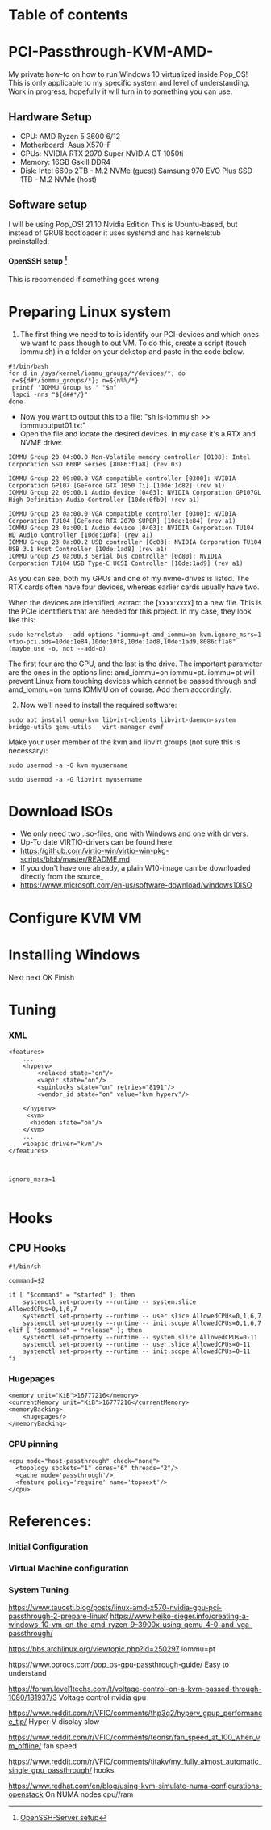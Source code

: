 # Table of contents

# PCI-Passthrough-KVM-AMD-
My private how-to on how to run Windows 10 virtualized inside Pop_OS!
This is only applicable to my specific system and level of understanding. 
Work in progress, hopefully it will turn in to something you can use.



## Hardware Setup
- CPU: 
AMD Ryzen 5 3600 6/12
- Motherboard: 
Asus X570-F
- GPUs:
NVIDIA RTX 2070 Super
NVIDIA GT 1050ti
- Memory:
16GB Gskill DDR4 
- Disk:
Intel 660p 2TB - M.2 NVMe (guest)
Samsung 970 EVO Plus SSD 1TB - M.2 NVMe (host)

## Software setup
I will be using Pop_OS! 21.10 Nvidia Edition
This is Ubuntu-based, but instead of GRUB bootloader it uses systemd and has kernelstub preinstalled.

#### OpenSSH setup [^1]
This is recomended if something goes wrong
# Preparing Linux system




1. The first thing we need to to is identify our PCI-devices and which ones we want to pass though to out VM. 
 To do this, create a script (touch iommu.sh) in a folder on your dekstop and paste in the code below. 
 ```
 #!/bin/bash
for d in /sys/kernel/iommu_groups/*/devices/*; do
  n=${d#*/iommu_groups/*}; n=${n%%/*}
  printf 'IOMMU Group %s ' "$n"
  lspci -nns "${d##*/}"
done
```
   - Now you want to output this to a file: "sh ls-iommu.sh >> iommuoutput01.txt"
   - Open the file and locate the desired devices. In my case it's a RTX and NVME drive:

```
IOMMU Group 20 04:00.0 Non-Volatile memory controller [0108]: Intel Corporation SSD 660P Series [8086:f1a8] (rev 03)

IOMMU Group 22 09:00.0 VGA compatible controller [0300]: NVIDIA Corporation GP107 [GeForce GTX 1050 Ti] [10de:1c82] (rev a1)
IOMMU Group 22 09:00.1 Audio device [0403]: NVIDIA Corporation GP107GL High Definition Audio Controller [10de:0fb9] (rev a1)

IOMMU Group 23 0a:00.0 VGA compatible controller [0300]: NVIDIA Corporation TU104 [GeForce RTX 2070 SUPER] [10de:1e84] (rev a1)
IOMMU Group 23 0a:00.1 Audio device [0403]: NVIDIA Corporation TU104 HD Audio Controller [10de:10f8] (rev a1)
IOMMU Group 23 0a:00.2 USB controller [0c03]: NVIDIA Corporation TU104 USB 3.1 Host Controller [10de:1ad8] (rev a1)
IOMMU Group 23 0a:00.3 Serial bus controller [0c80]: NVIDIA Corporation TU104 USB Type-C UCSI Controller [10de:1ad9] (rev a1)
```
As you can see, both my GPUs and one of my nvme-drives is listed. The RTX cards often have four devices, whereas earlier cards usually have two.

When the devices are identified, extract the [xxxx:xxxx] to a new file. This is the PCIe identifiers that are needed for this project.
In my case, they look like this:
```
sudo kernelstub --add-options "iommu=pt amd_iommu=on kvm.ignore_msrs=1 vfio-pci.ids=10de:1e84,10de:10f8,10de:1ad8,10de:1ad9,8086:f1a8"
(maybe use -o, not --add-o)

```
The first four are the GPU, and the last is the drive.
The important parameter are the ones in the options line: amd_iommu=on iommu=pt. iommu=pt will prevent Linux from touching devices which cannot be passed through and amd_iommu=on turns IOMMU on of course. Add them accordingly.


2. Now we'll need to install the required software:
```
sudo apt install qemu-kvm libvirt-clients libvirt-daemon-system bridge-utils qemu-utils   virt-manager ovmf

```


Make your user member of the kvm and libvirt groups (not sure this is necessary):

```
sudo usermod -a -G kvm myusername
```
```
sudo usermod -a -G libvirt myusername
```

# Download ISOs
- We only need two .iso-files, one with Windows and one with drivers.
- Up-To date VIRTIO-drivers can be found here:
- https://github.com/virtio-win/virtio-win-pkg-scripts/blob/master/README.md
- If you don't have one already, a plain W10-image can be downloaded directly from the source_
- https://www.microsoft.com/en-us/software-download/windows10ISO

# Configure KVM VM


# Installing Windows
Next next OK Finish

# Tuning

### XML
```
<features>
    ...
    <hyperv>
        <relaxed state="on"/>
        <vapic state="on"/>
        <spinlocks state="on" retries="8191"/>
        <vendor_id state="on" value="kvm hyperv"/>
        
    </hyperv>
     <kvm>
      <hidden state="on"/>
    </kvm>
    ...
    <ioapic driver="kvm"/>
</features>
```
```
 
```
```
ignore_msrs=1
```
```
```



# Hooks
## CPU Hooks
```
#!/bin/sh

command=$2

if [ "$command" = "started" ]; then
    systemctl set-property --runtime -- system.slice AllowedCPUs=0,1,6,7
    systemctl set-property --runtime -- user.slice AllowedCPUs=0,1,6,7
    systemctl set-property --runtime -- init.scope AllowedCPUs=0,1,6,7
elif [ "$command" = "release" ]; then
    systemctl set-property --runtime -- system.slice AllowedCPUs=0-11
    systemctl set-property --runtime -- user.slice AllowedCPUs=0-11
    systemctl set-property --runtime -- init.scope AllowedCPUs=0-11
fi
```

### Hugepages

```
<memory unit="KiB">16777216</memory>
<currentMemory unit="KiB">16777216</currentMemory>
<memoryBacking>
    <hugepages/>
</memoryBacking>
```

### CPU pinning

```
<cpu mode="host-passthrough" check="none">
  <topology sockets="1" cores="6" threads="2"/>
  <cache mode='passthrough'/>
  <feature policy='require' name='topoext'/>
</cpu>
```


# References:

### Initial Configuration

[^1]: [OpenSSH-Server setup](https://support.system76.com/articles/server-setup/)

### Virtual Machine configuration

### System Tuning

     
https://www.tauceti.blog/posts/linux-amd-x570-nvidia-gpu-pci-passthrough-2-prepare-linux/
https://www.heiko-sieger.info/creating-a-windows-10-vm-on-the-amd-ryzen-9-3900x-using-qemu-4-0-and-vga-passthrough/

https://bbs.archlinux.org/viewtopic.php?id=250297
iommu=pt

https://www.oprocs.com/pop_os-gpu-passthrough-guide/
Easy to understand

https://forum.level1techs.com/t/voltage-control-on-a-kvm-passed-through-1080/181937/3
Voltage control nvidia gpu

https://www.reddit.com/r/VFIO/comments/thp3q2/hyperv_gpup_performance_tip/
Hyper-V display slow

https://www.reddit.com/r/VFIO/comments/teonsr/fan_speed_at_100_when_vm_offline/
fan speed

https://www.reddit.com/r/VFIO/comments/titakv/my_fully_almost_automatic_single_gpu_passthrough/
hooks

https://www.redhat.com/en/blog/using-kvm-simulate-numa-configurations-openstack
On NUMA nodes cpu//ram

